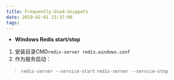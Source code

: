 ```yaml
---
title: Frequently-Used-Snippets
date: 2019-02-01 23:37:00
tags: 
---
```




  - **Windows Redis start/stop**
 1. 安装目录CMD`redis-server redis.windows.conf`
 2. 作为服务启动：
>```redis-server --service-start```
 >```redis-server --service-stop```